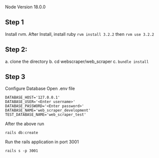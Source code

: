 


### 
Node Version 18.0.0

## Step 1
Install rvm. After Install,
install ruby 
``` rvm install 3.2.2 ```
then
``` rvm use 3.2.2 ```

## Step 2:
  a. clone the directory
  b. cd webscraper/web_scraper
  c. ``` bundle install  ```

## Step 3
 Configure Database
 Open .env file

 ```
DATABASE_HOST='127.0.0.1'
DATABASE_USER='<Enter username>'
DATABASE_PASSWORD='<Enter password>'
DATABASE_NAME='web_scraper_development'
TEST_DATABASE_NAME='web_scraper_test'

 ```

 After the above run
 ```
 rails db:create
 ```


 Run the rails application in port 3001
 ```
 rails s -p 3001
 ```


